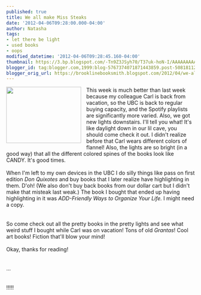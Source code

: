 ```yaml
---
published: true
title: We all make Miss Steaks
date: '2012-04-06T09:28:00.000-04:00'
author: Natasha
tags:
- let there be light
- used books
- oops
modified_datetime: '2012-04-06T09:28:45.160-04:00'
thumbnail: https://3.bp.blogspot.com/-Tn9Z3JSyh70/T37uk-hoN-I/AAAAAAAAAY4/jUfzz5T5tgQ/s72-c/BSOD.gif
blogger_id: tag:blogger.com,1999:blog-5767374071871443859.post-5081811295157961081
blogger_orig_url: https://brooklinebooksmith.blogspot.com/2012/04/we-all-make-miss-steaks.html
---
```


<a href="https://3.bp.blogspot.com/-Tn9Z3JSyh70/T37uk-hoN-I/AAAAAAAAAY4/jUfzz5T5tgQ/s1600/BSOD.gif" imageanchor="1" style="clear: left; float: left; margin-bottom: 1em; margin-right: 1em;"><img border="0" height="150" src="https://3.bp.blogspot.com/-Tn9Z3JSyh70/T37uk-hoN-I/AAAAAAAAAY4/jUfzz5T5tgQ/s200/BSOD.gif" width="200" /></a>This week is much better than last week because my colleague Carl is back from vacation, so the UBC is back to regular buying capacity, and the Spotify playlists are significantly more varied. Also, we got new lights downstairs. I'll tell you what! It's like daylight down in our lil cave, you should come check it out. I didn't realize before that Carl wears different colors of flannel! Also, the lights are so bright (in a good way) that all the different colored spines of the books look like CANDY. It's good times.<br /><br />When I'm left to my own devices in the UBC I do silly things like pass on first edition <i>Don Quixotes</i> and buy books that I later realize have highlighting in them. D'oh! (We also don't buy back books from our dollar cart but I didn't make that misteak last weak.) The book I bought that ended up having highlighting in it was&nbsp;<i>ADD-Friendly Ways to Organize Your Life.&nbsp;</i>I might need a copy<i>.</i><br /><i><br /></i><br />So come check out all the pretty books in the pretty lights and see what weird stuff I bought while Carl was on vacation! Tons of old <i>Grantas</i>! Cool art books! Fiction that'll blow your mind!<br /><br />Okay, thanks for reading!<br /><br /><br />...<br /><br /><br />!!!!!